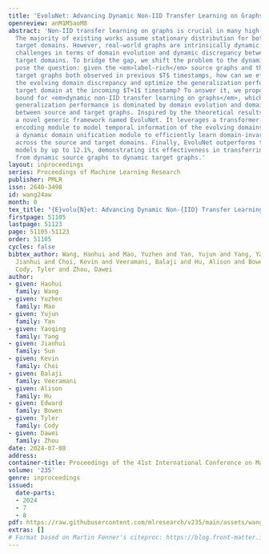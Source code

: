 ```yaml
---
title: 'EvoluNet: Advancing Dynamic Non-IID Transfer Learning on Graphs'
openreview: anM1M5aoM8
abstract: 'Non-IID transfer learning on graphs is crucial in many high-stakes domains.
  The majority of existing works assume stationary distribution for both source and
  target domains. However, real-world graphs are intrinsically dynamic, presenting
  challenges in terms of domain evolution and dynamic discrepancy between source and
  target domains. To bridge the gap, we shift the problem to the dynamic setting and
  pose the question: given the <em>label-rich</em> source graphs and the <em>label-scarce</em>
  target graphs both observed in previous $T$ timestamps, how can we effectively characterize
  the evolving domain discrepancy and optimize the generalization performance of the
  target domain at the incoming $T+1$ timestamp? To answer it, we propose a generalization
  bound for <em>dynamic non-IID transfer learning on graphs</em>, which implies the
  generalization performance is dominated by domain evolution and domain discrepancy
  between source and target graphs. Inspired by the theoretical results, we introduce
  a novel generic framework named EvoluNet. It leverages a transformer-based temporal
  encoding module to model temporal information of the evolving domains and then uses
  a dynamic domain unification module to efficiently learn domain-invariant representations
  across the source and target domains. Finally, EvoluNet outperforms the state-of-the-art
  models by up to 12.1%, demonstrating its effectiveness in transferring knowledge
  from dynamic source graphs to dynamic target graphs.'
layout: inproceedings
series: Proceedings of Machine Learning Research
publisher: PMLR
issn: 2640-3498
id: wang24aw
month: 0
tex_title: "{E}volu{N}et: Advancing Dynamic Non-{IID} Transfer Learning on Graphs"
firstpage: 51105
lastpage: 51123
page: 51105-51123
order: 51105
cycles: false
bibtex_author: Wang, Haohui and Mao, Yuzhen and Yan, Yujun and Yang, Yaoqing and Sun,
  Jianhui and Choi, Kevin and Veeramani, Balaji and Hu, Alison and Bowen, Edward and
  Cody, Tyler and Zhou, Dawei
author:
- given: Haohui
  family: Wang
- given: Yuzhen
  family: Mao
- given: Yujun
  family: Yan
- given: Yaoqing
  family: Yang
- given: Jianhui
  family: Sun
- given: Kevin
  family: Choi
- given: Balaji
  family: Veeramani
- given: Alison
  family: Hu
- given: Edward
  family: Bowen
- given: Tyler
  family: Cody
- given: Dawei
  family: Zhou
date: 2024-07-08
address:
container-title: Proceedings of the 41st International Conference on Machine Learning
volume: '235'
genre: inproceedings
issued:
  date-parts:
  - 2024
  - 7
  - 8
pdf: https://raw.githubusercontent.com/mlresearch/v235/main/assets/wang24aw/wang24aw.pdf
extras: []
# Format based on Martin Fenner's citeproc: https://blog.front-matter.io/posts/citeproc-yaml-for-bibliographies/
---
```

